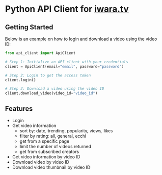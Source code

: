 # Python API Client for [iwara.tv](https://iwara.tv)

## Getting Started

Below is an example on how to login and download a video using the video ID:

```python
from api_client import ApiClient

# Step 1: Initialize an API client with your credentials
client = ApiClient(email="email", password="password")

# Step 2: Login to get the access token
client.login()

# Step 3: Download a video using the video ID
client.download_video(video_id="video_id")
```

## Features

  * Login
  * Get video information
    * sort by: date, trending, popularity, views, likes
    * filter by rating: all, general, ecchi
    * get from a specific page
    * limit the number of videos returned
    * get from subscribed creators
  * Get video information by video ID
  * Download video by video ID
  * Download video thumbnail by video ID